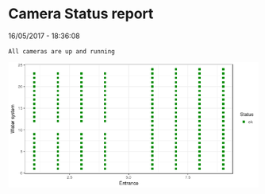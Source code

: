 Camera Status report
================
16/05/2017 - 18:36:08

    All cameras are up and running

![](camreport_files/figure-markdown_github/unnamed-chunk-2-1.png)
